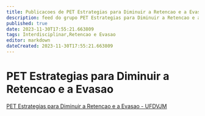 ```yaml
---
title: Publicacoes de PET Estrategias para Diminuir a Retencao e a Evasao - UFDVJM
description: feed do grupo PET Estrategias para Diminuir a Retencao e a Evasao - UFDVJM
published: true
date: 2023-11-30T17:55:21.663809
tags: Interdisciplinar,Retencao e Evasao
editor: markdown
dateCreated: 2023-11-30T17:55:21.663809
---
```


# PET Estrategias para Diminuir a Retencao e a Evasao
[PET Estrategias para Diminuir a Retencao e a Evasao - UFDVJM](/grupo/196PETEstrategiasparaDiminuiraRetencaoeaEvasaoUFDVJM.md)
